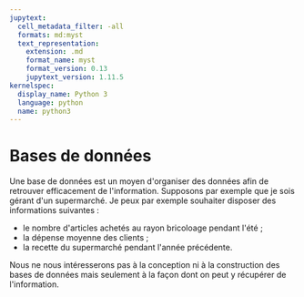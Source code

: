 ```yaml
---
jupytext:
  cell_metadata_filter: -all
  formats: md:myst
  text_representation:
    extension: .md
    format_name: myst
    format_version: 0.13
    jupytext_version: 1.11.5
kernelspec:
  display_name: Python 3
  language: python
  name: python3
---
```


# Bases de données

Une base de données est un moyen d'organiser des données afin de retrouver efficacement de l'information. Supposons par exemple que je sois gérant d'un supermarché. Je peux par exemple souhaiter disposer des informations suivantes :

* le nombre d'articles achetés au rayon bricoloage pendant l'été ;
* la dépense moyenne des clients ;
* la recette du supermarché pendant l'année précédente.

Nous ne nous intéresserons pas à la conception ni à la construction des bases de données mais seulement à la façon dont on peut y récupérer de l'information.
